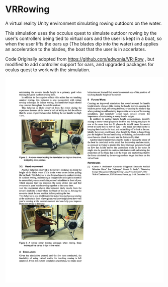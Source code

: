 # VRRowing
A virtual reality Unity environment simulating rowing outdoors on the water. 

This simulation uses the occulus quest to simulate outdoor rowing by the user's controllers being tied to virtual oars and 
the user is kept in a boat, so when the user lifts the oars up (The blades dip into the water) and applies an acceleration to the blades,
the boat that the user is in accerlates. 

Code Originally adopted from https://github.com/edwonia/VR-Row , but modified to add controller support for oars, and upgraded packages for
oculus quest to work with the simulation. 

![Rowing](rowingvr.png)
